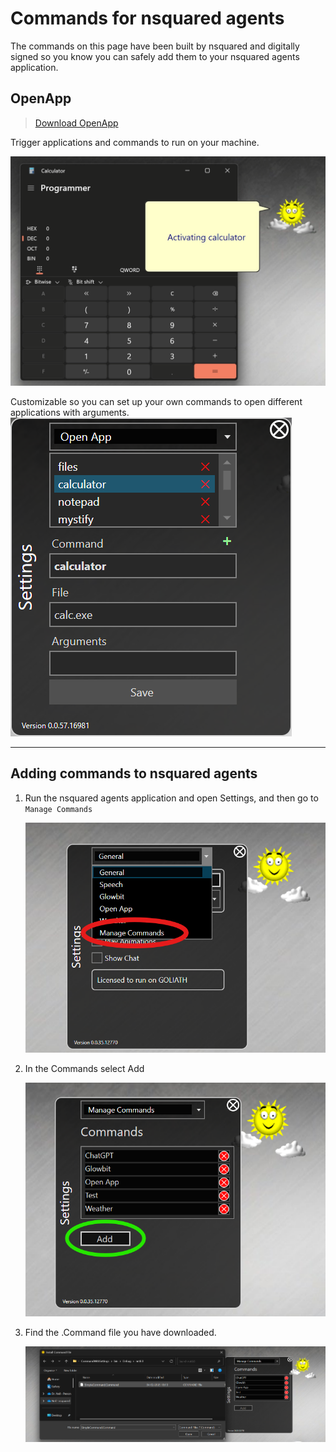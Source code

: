 # Commands for nsquared agents

The commands on this page have been built by nsquared and digitally signed so you know you can safely add them to your nsquared agents application.

## OpenApp

> [Download OpenApp](https://nsquaredorders.blob.core.windows.net/downloads/OpenApp.Command)

Trigger applications and commands to run on your machine.

[![OpenApp Command](../images/OpenAppCalc.png)](https://nsquaredorders.blob.core.windows.net/downloads/OpenApp.Command)

Customizable so you can set up your own commands to open different applications with arguments.
[![OpenApp Command](../images/OpenApp.png)](https://nsquaredorders.blob.core.windows.net/downloads/OpenApp.Command)

---

## Adding commands to nsquared agents

1. Run the nsquared agents application and open Settings, and then go to `Manage Commands`

   ![Manage Commands Menu in Settings](../images/ManageCommandsMenu.png)

1. In the Commands select Add

   ![Add SimpleCommand button](../images/AddNewCommand.png)

1. Find the .Command file you have downloaded.

   ![Add Command from file](../images/AddSimpleCommandCommand.png)